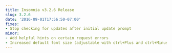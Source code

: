 ```yaml
---
title: Insomnia v3.2.6 Release
slug: 3.2.6
date: '2016-09-01T17:56:50-07:00'
fixes:
- Stop checking for updates after initial update prompt
minor:
- Add helpful hints on certain request errors
- Increased default font size (adjustable with ctrl+Plus and ctrl+Minus)
---
```


